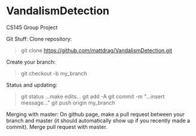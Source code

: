 # VandalismDetection

CS145 Group Project

Git Stuff:
Clone repository:
> git clone https://github.com/mattdrag/VandalismDetection.git

Create your branch:
> git checkout -b my_branch

Status and updating:
> git status
...make edits...
> git add -A
> git commit -m "...insert message..."
> git push origin my_branch

Merging with master:
On github page, make a pull request between your branch and master
(it should automatically show up if you recently made a commit).
Merge pull request with master.